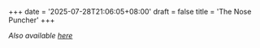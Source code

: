 +++
date = '2025-07-28T21:06:05+08:00'
draft = false
title = 'The Nose Puncher'
+++

*Also available [here](https://peterellingernovels.blogspot.com/2025/07/the-nose-puncher.html)*